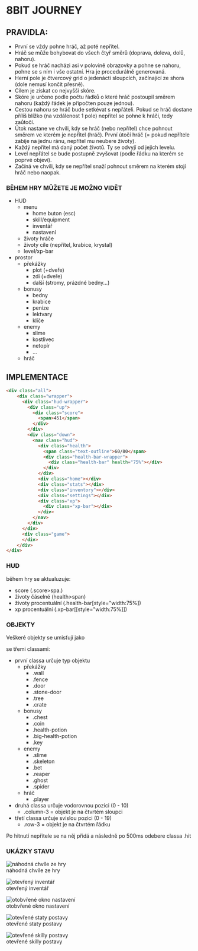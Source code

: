 # 8BIT JOURNEY

## PRAVIDLA:
- První se vždy pohne hráč, až poté nepřítel.
- Hráč se může bohybovat do všech čtyř směrů (doprava, doleva, dolů, nahoru).
- Pokud se hráč nacházi asi v polovině obrazovky a pohne se nahoru, pohne se s ním i vše ostatní. Hra je procedurálně generovaná.
- Herní pole je čtvercový grid o jedenácti sloupcích, začínající ze shora (dole nemusí končit přesně).
- Cílem je získat co nejvyšší skóre.
- Skóre je určeno podle počtu řádků o které hráč postoupil směrem nahoru (každý řádek je připočten pouze jednou).
- Cestou nahoru se hráč bude setkévat s nepřáteli.  Pokud se hráč dostane příliš blížko (na vzdálenost 1 pole) nepřítel se pohne k hráči, tedy zaůtočí.
- Útok nastane ve chvíli, kdy se hráč (nebo nepřítel) chce pohnout směrem ve kterém je nepřítel (hráč). První útočí hráč (= pokud nepřítele zabije na jednu ránu, nepřítel mu neubere životy).
- Každý nepřítel má daný počet životů. Ty se odvyjí od jejich levelu.
- Level nepřátel se bude postupně zvyšovat (podle řádku na kterém se poprvé objeví).
- Začíná ve chvíli, kdy se nepřítel snaží pohnout směrem na kterém stojí hráč nebo naopak.

### BĚHEM HRY MŮŽETE JE MOŽNO VIDĚT
- HUD
    - menu
        - home buton (esc)
        - skill/equipment
        - inventář
        - nastavení
    - životy hráče
    - životy cíle (nepřítel, krabice, krystal)
    - level/xp-bar
- prostor
    - překážky
        - plot (+dveře)
        - zdi (+dveře)
        - další (stromy, prázdné bedny...)
    - bonusy
        - bedny
        - krabice
        - peníze
        - lektvary
        - klíče
    - enemy
        - slime
        - kostlivec
        - netopír
        - ...
    - hráč

## IMPLEMENTACE

```html
<div class="all">
    <div class="wrapper">
      <div class="hud-wrapper">
        <div class="up">
          <div class="score">
            <span>451</span>
          </div>
        </div>
        <div class="down">
          <nav class="hud">
            <div class="health">
              <span class="text-outline">60/80</span>
              <div class="health-bar-wrapper">
                <div class="health-bar" health="75%"></div>
              </div>
            </div>
            <div class="home"></div>
            <div class="stats"></div>
            <div class="inventory"></div>
            <div class="settings"></div>
            <div class="xp">
              <div class="xp-bar"></div>
            </div>
          </nav>
        </div>
      </div>
      <div class="game">
      </div>
    </div>
</div>
```

### HUD
během hry se aktualuzuje:
- score (.score>spa.)
- životy čáselné (health>span)
- životy procentuální (.health-bar[style="width:75%])
- xp procentuální (.xp-bar[[style="width:75%]])


### OBJEKTY
Veškeré objekty se umisťují jako <div> se třemi classami:
- první classa určuje typ objektu
    - překážky
        - .wall 
        - .fence 
        - .door 
        - .stone-door 
        - .tree 
        - .crate
    - bonusy
        - .chest
        - .coin
        - .health-potion
        - .big-health-potion
        - .key
    - enemy
        - .slime
        - .skeleton
        - .bet
        - .reaper
        - .ghost
        - .spider
    - hráč
        - .player
- druhá classa určuje vodorovnou pozici (0 - 10)
    - .column-3 = objekt je na čtvrtém sloupci
- třetí classa určuje svislou pozici  (0 - 19)
    - .row-3 = objekt je na čtvrtém řádku

Po hitnutí nepřítele se na něj přidá a následně po 500ms odebere classa .hit

### UKÁZKY STAVU

![náhodná chvíle ze hry](./game.png)
<br />
náhodná chvíle ze hry
<br />

![otevřený inventář](./inventory.png)
<br />
otevřený inventář
<br />

![otobvřené okno nastavení](./settings.png)
<br />
otobvřené okno nastavení
<br />

![otevřené staty postavy](./stats.png)
<br />
otevřené staty postavy
<br />

![otevřené skilly postavy](./skills.png)
<br />
otevřené skilly postavy
<br />